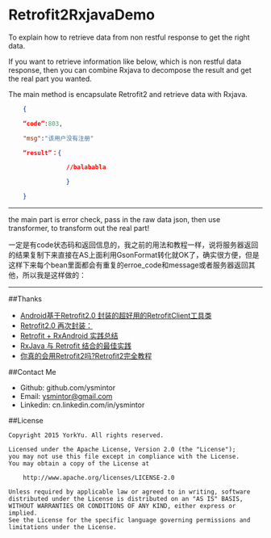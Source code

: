 # Retrofit2RxjavaDemo

To explain how to retrieve data from non restful response to get the right data.

If you want to retrieve information like below, which is non restful data response, then you can combine Rxjava to decompose the result and get the real part you wanted.

The main method is encapsulate Retrofit2 and retrieve data with Rxjava.

```json    
	{

	“code”:803,

	"msg":"该用户没有注册"

	“result”：{

                //balababla

                }

	}
```

----------

the main part is error check, pass in the raw data json, then use transformer, to transform out the real part!

一定是有code状态码和返回信息的，我之前的用法和教程一样，说将服务器返回的结果复制下来直接在AS上面利用GsonFormat转化就OK了，确实很方便，但是这样下来每个bean里面都会有重复的erroe_code和message或者服务器返回其他，所以我是这样做的：


----------



##Thanks
- [Android基于Retrofit2.0 封装的超好用的RetrofitClient工具类]( http://www.jianshu.com/p/29c2a9ac5abf)
- [Retrofit2.0 再次封装：](http://www.jianshu.com/p/7edc1cce6b93)
- [Retrofit + RxAndroid 实践总结](http://www.jianshu.com/p/f48f6d31314b)
- [RxJava 与 Retrofit 结合的最佳实践]( https://gank.io/post/56e80c2c677659311bed9841)
- [你真的会用Retrofit2吗?Retrofit2完全教程](http://www.jianshu.com/p/308f3c54abdd)

##Contact Me
- Github:   github.com/ysmintor
- Email:    ysmintor@gmail.com
- Linkedin: cn.linkedin.com/in/ysmintor


##License

    Copyright 2015 YorkYu. All rights reserved.

    Licensed under the Apache License, Version 2.0 (the "License");
    you may not use this file except in compliance with the License.
    You may obtain a copy of the License at

        http://www.apache.org/licenses/LICENSE-2.0

    Unless required by applicable law or agreed to in writing, software
    distributed under the License is distributed on an "AS IS" BASIS,
    WITHOUT WARRANTIES OR CONDITIONS OF ANY KIND, either express or implied.
    See the License for the specific language governing permissions and
    limitations under the License.
